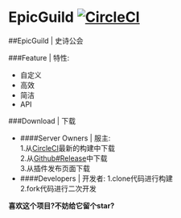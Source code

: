 # EpicGuild [![CircleCI](https://circleci.com/gh/602723113/EpicGuild/tree/dev.svg?style=svg)](https://circleci.com/gh/602723113/EpicGuild/tree/dev)
##EpicGuild | 史诗公会

###Feature | 特性:
- 自定义
- 高效
- 简洁
- API

###Download | 下载
- ####Server Owners | 服主:  
  1.从[CircleCI](https://circleci.com/gh/602723113/EpicGuild)最新的构建中下载  
  2.从[Github#Release](https://github.com/602723113/EpicGuild/releases)中下载  
  3.从插件发布页面下载
- ####Developers | 开发者:
  1.clone代码进行构建  
  2.fork代码进行二次开发  
  
**喜欢这个项目?不妨给它留个star?**